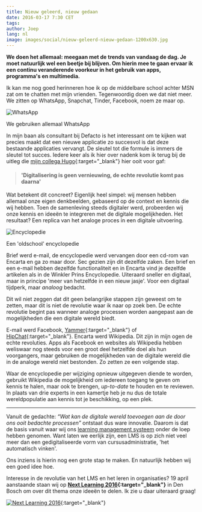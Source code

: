 ```yaml
---
title: Nieuw geleerd, nieuw gedaan
date: 2016-03-17 7:30 CET
tags:
author: Joep
lang: nl
image: images/social/nieuw-geleerd-nieuw-gedaan-1200x630.jpg
---
```


**We doen het allemaal: meegaan met de trends van vandaag de dag. Je moet natuurlijk wel een beetje bij blijven. Om hierin mee te gaan ervaar ik een continu veranderende voorkeur in het gebruik van apps, programma's en multimedia.**

Ik kan me nog goed herinneren hoe ik op de middelbare school achter MSN zat om te chatten met mijn vrienden. Tegenwoordig doen we dat niet meer. We zitten op WhatsApp, Snapchat, Tinder, Facebook, noem ze maar op.

![WhatsApp](/images/blog/whatsapp.jpg)
<p class="caption">We gebruiken allemaal WhatsApp</p>

In mijn baan als consultant bij Defacto is het interessant om te kijken wat precies maakt dat een nieuwe applicatie zo succesvol is dat deze bestaande applicaties vervangt. De sleutel tot die formule is immers de sleutel tot succes. Iedere keer als ik hier over nadenk kom ik terug bij de uitleg die [mijn collega Hugo](http://blog.learningspaces.io/author/hugo/){:target="_blank"} hier ooit voor gaf:

>#### 'Digitalisering is geen vernieuwing, de echte revolutie komt pas daarna'

Wat betekent dit concreet? Eigenlijk heel simpel: wij mensen hebben allemaal onze eigen denkbeelden, gebaseerd op de context en kennis die wij hebben. Toen de samenleving steeds digitaler werd, probeerden wij onze kennis en ideeën te integreren met de digitale mogelijkheden. Het resultaat? Een replica van het analoge proces in een digitale uitvoering.

![Encyclopedie](/images/blog/encyclopedie.jpg)
<p class="caption">Een 'oldschool' encyclopedie</p>

Brief werd e-mail, de encyclopedie werd vervangen door een cd-rom van Encarta en ga zo maar door. Sec gezien zijn dit dezelfde zaken. Een brief en een e-mail hebben dezelfde functionaliteit en in Encarta vind je dezelfde artikelen als in de Winkler Prins Encyclopedie. Uiteraard sneller en digitaal, maar in principe 'meer van hetzelfde in een nieuw jasje'. Voor een digitaal tijdperk, maar *analoog* bedacht.

Dit wil niet zeggen dat dit geen belangrijke stappen zijn geweest om te zetten, maar dit is niet de revolutie waar ik naar op zoek ben. De echte revolutie begint pas wanneer analoge processen worden aangepast aan de mogelijkheden die een digitale wereld biedt.

E-mail werd Facebook, [Yammer](https://www.yammer.com/){:target="_blank"} of [HipChat](https://www.hipchat.com/){:target="_blank"}. Encarta werd Wikipedia. Dit zijn in mijn ogen de echte revoluties. Apps als Facebook en websites als Wikipedia hebben weliswaar nog steeds voor een groot deel hetzelfde doel als hun voorgangers, maar gebruiken de mogelijkheden van de digitale wereld die in de analoge wereld niet bestonden. Zo zetten ze een volgende stap.

Waar de encyclopedie per wijziging opnieuw uitgegeven diende te worden, gebruikt Wikipedia de mogelijkheid om iedereen toegang te geven om kennis te halen, maar ook te brengen, *up-to-date* te houden en te reviewen. In plaats van drie experts in een kamertje heb je nu dus de totale wereldpopulatie aan kennis tot je beschikking, op een plek.

<hr>

Vanuit de gedachte: *“Wat kan de digitale wereld toevoegen aan de door ons ooit bedachte processen”* ontstaat dus ware innovatie. Daarom is dat de basis vanuit waar wij ons [learning management systeem](/capp) onder de loep hebben genomen. Want laten we eerlijk zijn, een LMS is op zich niet veel meer dan een gedigitaliseerde vorm van cursusadministratie, 'het automatisch vinken'.

Ons inziens is hierin nog een grote stap te maken. En natuurlijk hebben wij een goed idee hoe.

Interesse in de revolutie van het LMS en het leren in organisaties? 19 april aanstaande staan wij op **[Next Learning 2016](http://www.nextlearning.nl/){:target="_blank"}** in Den Bosch om over dit thema onze ideeën te delen. Ik zie u daar uiteraard graag!

[![Next Learning 2016](/images/blog/nextlearning2016.jpg)](http://www.nextlearning.nl/){:target="_blank"}

